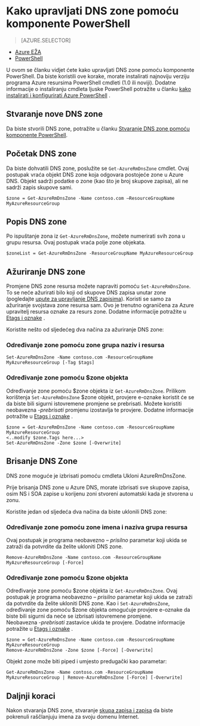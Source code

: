 <properties
   pageTitle="Upravljanje DNS zone pomoću komponente PowerShell | Microsoft Azure"
   description="Možete upravljati DNS zone pomoću komponente Powershell Azure. Kako ažuriranje, brisanje i stvaranje DNS zone na Azure DNS-a"
   services="dns"
   documentationCenter="na"
   authors="sdwheeler"
   manager="carmonm"
   editor=""/>

<tags
   ms.service="dns"
   ms.devlang="na"
   ms.topic="article"
   ms.tgt_pltfrm="na"
   ms.workload="infrastructure-services"
   ms.date="08/16/2016"
   ms.author="sewhee"/>

# <a name="how-to-manage-dns-zones-using-powershell"></a>Kako upravljati DNS zone pomoću komponente PowerShell

> [AZURE.SELECTOR]
- [Azure EŽA](dns-operations-dnszones-cli.md)
- [PowerShell](dns-operations-dnszones.md)



U ovom se članku vidjet ćete kako upravljati DNS zone pomoću komponente PowerShell. Da biste koristili ove korake, morate instalirati najnoviju verziju programa Azure resursima PowerShell cmdleti (1.0 ili noviji). Dodatne informacije o instaliranju cmdleta ljuske PowerShell potražite u članku [kako instalirati i konfigurirati Azure PowerShell](../powershell-install-configure.md) .


## <a name="create-a-new-dns-zone"></a>Stvaranje nove DNS zone

Da biste stvorili DNS zone, potražite u članku [Stvaranje DNS zone pomoću komponente PowerShell](dns-getstarted-create-dnszone.md).

## <a name="get-a-dns-zone"></a>Početak DNS zone

Da biste dohvatili DNS zone, poslužite se `Get-AzureRmDnsZone` cmdlet. Ovaj postupak vraća objekt DNS zone koja odgovara postojeće zone u Azure DNS. Objekt sadrži podatke o zone (kao što je broj skupove zapisa), ali ne sadrži zapis skupove sami.

    $zone = Get-AzureRmDnsZone -Name contoso.com –ResourceGroupName MyAzureResourceGroup

## <a name="list-dns-zones"></a>Popis DNS zone

Po ispuštanje zona iz `Get-AzureRmDnsZone`, možete numerirati svih zona u grupu resursa. Ovaj postupak vraća polje zone objekata.

    $zoneList = Get-AzureRmDnsZone -ResourceGroupName MyAzureResourceGroup

## <a name="update-a-dns-zone"></a>Ažuriranje DNS zone

Promjene DNS zone resursa možete napraviti pomoću `Set-AzureRmDnsZone`. To se neće ažurirati bilo koji od skupove DNS zapisa unutar zone (pogledajte [upute za upravljanje DNS zapisima](dns-operations-recordsets.md)). Koristi se samo za ažuriranje svojstava zone resursa sam. Ovo je trenutno ograničena za Azure upravitelj resursa oznake za resurs zone. Dodatne informacije potražite u [Etags i oznake](dns-getstarted-create-dnszone.md#Etags-and-tags) .

Koristite nešto od sljedećeg dva načina za ažuriranje DNS zone:

### <a name="specify-the-zone-using-the-zone-name-and-resource-group"></a>Određivanje zone pomoću zone grupa naziv i resursa

    Set-AzureRmDnsZone -Name contoso.com -ResourceGroupName MyAzureResourceGroup [-Tag $tags]

### <a name="specify-the-zone-using-a-zone-object"></a>Određivanje zone pomoću $zone objekta

Određivanje zone pomoću $zone objekta iz `Get-AzureRmDnsZone`. Prilikom korištenja `Set-AzureRmDnsZone` $zone objekt, provjere e-oznake koristit će se da biste bili sigurni istovremene promjene se prebrisati. Možete koristiti neobavezna *-prebrisati* promjenu izostavlja te provjere. Dodatne informacije potražite u [Etags i oznake](dns-getstarted-create-dnszone.md#Etags-and-tags) .


    $zone = Get-AzureRmDnsZone -Name contoso.com -ResourceGroupName MyAzureResourceGroup
    <..modify $zone.Tags here...>
    Set-AzureRmDnsZone -Zone $zone [-Overwrite]


## <a name="delete-a-dns-zone"></a>Brisanje DNS Zone

DNS zone moguće je izbrisati pomoću cmdleta Ukloni AzureRmDnsZone.

Prije brisanja DNS zone u Azure DNS, morate izbrisati sve skupove zapisa, osim NS i SOA zapise u korijenu zoni stvoreni automatski kada je stvorena u zonu.

Koristite jedan od sljedeća dva načina da biste uklonili DNS zone:

### <a name="specify-the-zone-using-the-zone-name-and-resource-group-name"></a>Određivanje zone pomoću zone imena i naziva grupa resursa

Ovaj postupak je programa neobavezno *– prisilno* parametar koji ukida se zatraži da potvrdite da želite ukloniti DNS zone.

    Remove-AzureRmDnsZone -Name contoso.com -ResourceGroupName MyAzureResourceGroup [-Force]

### <a name="specify-the-zone-using-a-zone-object"></a>Određivanje zone pomoću $zone objekta

Određivanje zone pomoću $zone objekta iz `Get-AzureRmDnsZone`. Ovaj postupak je programa neobavezno *– prisilno* parametar koji ukida se zatraži da potvrdite da želite ukloniti DNS zone. Kao i `Set-AzureRmDnsZone`, određivanje zone pomoću $zone objekta omogućuje provjere e-oznake da biste bili sigurni da neće se izbrisati istovremene promjene. <BR>
Neobavezna *-prebrisati* zastavice ukida te provjere. Dodatne informacije potražite u [Etags i oznake](dns-getstarted-create-dnszone.md#Etags-and-tags) .

    $zone = Get-AzureRmDnsZone -Name contoso.com -ResourceGroupName MyAzureResourceGroup
    Remove-AzureRmDnsZone -Zone $zone [-Force] [-Overwrite]



Objekt zone može biti piped i umjesto predugački kao parametar:

    Get-AzureRmDnsZone -Name contoso.com -ResourceGroupName MyAzureResourceGroup | Remove-AzureRmDnsZone [-Force] [-Overwrite]

## <a name="next-steps"></a>Daljnji koraci

Nakon stvaranja DNS zone, stvaranje [skupa zapisa i zapisa](dns-getstarted-create-recordset.md) da biste pokrenuli raščlanjuju imena za svoju domenu Internet.